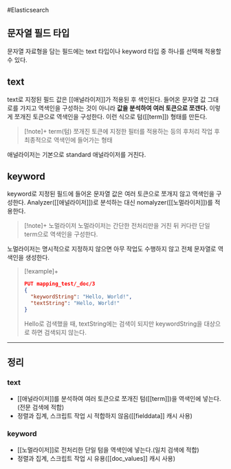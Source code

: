 #Elasticsearch 

## 문자열 필드 타입
문자열 자료형을 담는 필드에는 text 타입이나 keyword 타입 중 하나를 선택해 적용할 수 있다.

## text
text로 지정된 필드 값은 [[애널라이저]]가 적용된 후 색인된다. 들어온 문자열 값 그대로를 가지고 역색인을 구성하는 것이 아니라 **값을 분석하여 여러 토큰으로 쪼갠다.** 이렇게 쪼개진 토큰으로 역색인을 구성한다.
이런 식으로 텀([[term]]) 형태를 만든다.

> [!note]+ term(텀)
> 쪼개진 토큰에 지정한 필터를 적용하는 등의 후처리 작업 후 최종적으로 역색인에 들어가는 형태

애널라이저는 기본으로 standard 애널라이저를 거친다.
## keyword
keyword로 지정된 필드에 들어온 문자열 값은 여러 토큰으로 쪼개지 않고 역색인을 구성한다.
Analyzer([[애널라이저]])로 분석하는 대신 nomalyzer([[노멀라이저]])를 적용한다.

> [!note]+ 노멀라이저
> 노멀라이저는 간단한 전처리만을 거친 뒤 커다란 단일 term으로 역색인을 구성한다.

노멀라이저는 명시적으로 지정하지 않으면 아무 작업도 수행하지 않고 전체 문자열로 역색인을 생성한다.

> [!example]+ 
> ```json
> PUT mapping_test/_doc/3
> {
> 	"keywordString": "Hello, World!",
> 	"textString": "Hello, World!"
> }
> ```
> Hello로 검색했을 때, textString에는 검색이 되지만 keywordString을 대상으로 하면 검색되지 않는다.

---

## 정리
### text
+ [[애널라이저]]를 분석하여 여러 토큰으로 쪼개진 텀([[term]])을 역색인에 넣는다.(전문 검색에 적합)
+ 정렬과 집계, 스크립트 작업 시 적합하지 않음([[fielddata]] 캐시 사용)
### keyword
+ [[노멀라이저]]로 전처리한 단일 텀을 역색인에 넣는다.(일치 검색에 적합)
+ 정렬과 집계, 스크립트 작업 시 유용([[doc_values]] 캐시 사용)
